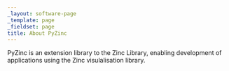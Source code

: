 ```yaml
---
_layout: software-page
_template: page
_fieldset: page
title: About PyZinc
---
```

PyZinc is an extension library to the Zinc Library, enabling development of applications using the Zinc visulalisation library.